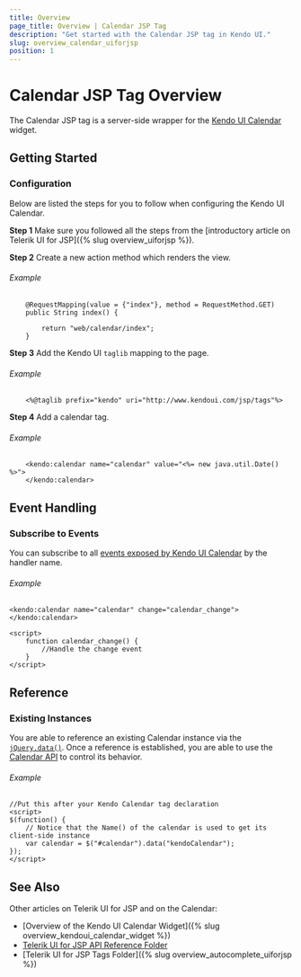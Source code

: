 ```yaml
---
title: Overview
page_title: Overview | Calendar JSP Tag
description: "Get started with the Calendar JSP tag in Kendo UI."
slug: overview_calendar_uiforjsp
position: 1
---
```


# Calendar JSP Tag Overview

The Calendar JSP tag is a server-side wrapper for the [Kendo UI Calendar](/api/javascript/ui/calendar) widget.

## Getting Started

### Configuration

Below are listed the steps for you to follow when configuring the Kendo UI Calendar.

**Step 1** Make sure you followed all the steps from the [introductory article on Telerik UI for JSP]({% slug overview_uiforjsp %}).

**Step 2** Create a new action method which renders the view.

###### Example

        @RequestMapping(value = {"index"}, method = RequestMethod.GET)
        public String index() {

            return "web/calendar/index";
        }

**Step 3** Add the Kendo UI `taglib` mapping to the page.

###### Example

        <%@taglib prefix="kendo" uri="http://www.kendoui.com/jsp/tags"%>

**Step 4**  Add a calendar tag.

###### Example

        <kendo:calendar name="calendar" value="<%= new java.util.Date() %>">
        </kendo:calendar>

## Event Handling

### Subscribe to Events

You can subscribe to all [events exposed by Kendo UI Calendar](/api/javascript/ui/calendar#events) by the handler name.

###### Example

    <kendo:calendar name="calendar" change="calendar_change"></kendo:calendar>

    <script>
        function calendar_change() {
            //Handle the change event
        }
    </script>

## Reference

### Existing Instances

You are able to reference an existing Calendar instance via the [`jQuery.data()`](http://api.jquery.com/jQuery.data/). Once a reference is established, you are able to use the [Calendar API](/api/javascript/ui/calendar#methods) to control its behavior.

###### Example

    //Put this after your Kendo Calendar tag declaration
    <script>
    $(function() {
        // Notice that the Name() of the calendar is used to get its client-side instance
        var calendar = $("#calendar").data("kendoCalendar");
    });
    </script>

## See Also

Other articles on Telerik UI for JSP and on the Calendar:

* [Overview of the Kendo UI Calendar Widget]({% slug overview_kendoui_calendar_widget %})
* [Telerik UI for JSP API Reference Folder](/api/jsp/autocomplete/animation)
* [Telerik UI for JSP Tags Folder]({% slug overview_autocomplete_uiforjsp %})
